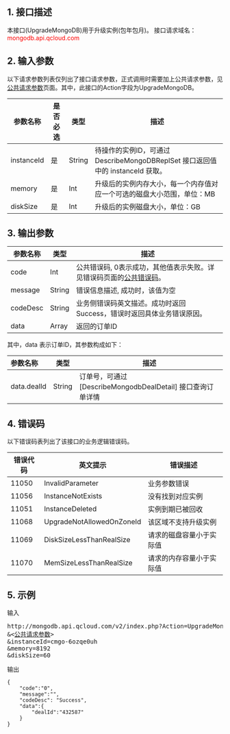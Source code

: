 ## 1. 接口描述
本接口(UpgradeMongoDB)用于升级实例(包年包月)。
接口请求域名：<font style='color:red'>mongodb.api.qcloud.com </font>



## 2. 输入参数
以下请求参数列表仅列出了接口请求参数，正式调用时需要加上公共请求参数，见<a href='/doc/api/372/4153' title='公共请求参数'>公共请求参数</a>页面。其中，此接口的Action字段为UpgradeMongoDB。

| 参数名称 | 是否必选  | 类型 | 描述 |
|---------|---------|---------|---------|
| instanceId | 是 | String | 待操作的实例ID，可通过 DescribeMongoDBReplSet 接口返回值中的 instanceId 获取。 |
| memory | 是 | Int | 升级后的实例内存大小，每一个内存值对应一个可选的磁盘大小范围，单位：MB|
| diskSize | 是 | Int | 升级后的实例磁盘大小，单位：GB|

## 3. 输出参数
| 参数名称 | 类型 | 描述 |
|---------|---------|---------|
| code | Int | 公共错误码, 0表示成功，其他值表示失败。详见错误码页面的<a href='/doc/api/372/%E9%94%99%E8%AF%AF%E7%A0%81#1.E3.80.81.E5.85.AC.E5.85.B1.E9.94.99.E8.AF.AF.E7.A0.81' title='公共错误码'>公共错误码</a>。|
| message | String | 错误信息描述, 成功时，该值为空 |
| codeDesc | String | 业务侧错误码英文描述。成功时返回Success，错误时返回具体业务错误原因。 |
| data | Array |返回的订单ID|

其中，data 表示订单ID，其参数构成如下：

| 参数名称 | 类型 | 描述 |
|:---------|---------|---------|
| data.dealId | String | 订单号，可通过 [DescribeMongodbDealDetail] 接口查询订单详情 |


## 4. 错误码
以下错误码表列出了该接口的业务逻辑错误码。

| 错误代码 | 英文提示 | 错误描述 |
|---------|---------|---------|
|11050|InvalidParameter|业务参数错误|
|11056|InstanceNotExists|没有找到对应实例|
|11051|InstanceDeleted|实例到期已被回收|
|11068|UpgradeNotAllowedOnZoneId|该区域不支持升级实例|
|11069|DiskSizeLessThanRealSize|请求的磁盘容量小于实际值|
|11070|MemSizeLessThanRealSize|请求的内存容量小于实际值|


## 5. 示例
输入
<pre>
http://mongodb.api.qcloud.com/v2/index.php?Action=UpgradeMongoDB
&<<a href="/doc/api/229/6976">公共请求参数</a>>
&instanceId=cmgo-6ozqe0uh
&memory=8192
&diskSize=60
</pre>
输出
```
{
    "code":"0",
    "message":"",
	"codeDesc": "Success",
	"data":{
		"dealId":"432587"
	}
}
```